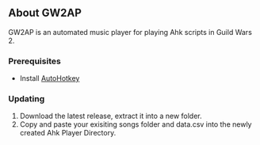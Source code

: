 <section id="about">

# About GW2AP
  <p> GW2AP is an automated music player for playing Ahk scripts in Guild Wars 2.</p>
</section>

### Prerequisites

* Install <a href="https://www.autohotkey.com/" alt="AutoHotkey">AutoHotkey</a>
</section>

### Updating
1) Download the latest release, extract it into a new folder.
2) Copy and paste your exisiting songs folder and data.csv into the newly created Ahk Player Directory.
</section>
